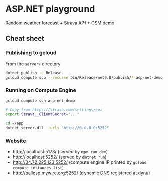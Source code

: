 # ASP.NET playground

Random weather forecast + Strava API + OSM demo

## Cheat sheet

### Publishing to gcloud

From the `server/` directory

```sh
dotnet publish -c Release
gcloud compute scp --recurse bin/Release/net9.0/publish/* asp-net-demo:~/app
```

### Running on Compute Engine

```sh
gcloud compute ssh asp-net-demo

# Copy from https://strava.com/settings/api
export Strava__ClientSecret="..."

cd ~/app
dotnet server.dll --urls "http://0.0.0.0:5252"
```

### Website

- http://localhost:5173/ (served by `npm run dev`)
- http://localhost:5252/ (served by `dotnet run`)
- http://34.72.225.123:5252/ (compute engine IP printed by
  `gcloud compute instances list`)
- http://pallosp.mywire.org:5252/ (dynamic DNS registered at
  [dynu](https://www.dynu.com/))
